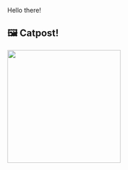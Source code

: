 Hello there!



## 🖼️ Catpost!

<sub>
    <img src="https://cdn2.thecatapi.com/images/6rp.jpg" height="256">
</sub>

